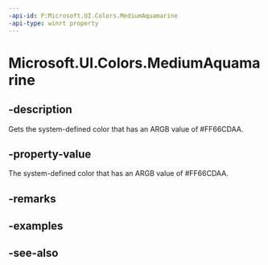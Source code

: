 ```yaml
---
-api-id: P:Microsoft.UI.Colors.MediumAquamarine
-api-type: winrt property
---
```


<!-- Property syntax
public Windows.UI.Color MediumAquamarine { get; }
-->

# Microsoft.UI.Colors.MediumAquamarine

## -description

Gets the system-defined color that has an ARGB value of #FF66CDAA.

## -property-value

The system-defined color that has an ARGB value of #FF66CDAA.

## -remarks

## -examples

## -see-also
